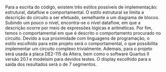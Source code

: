 Para a escrita do código, existem três estilos possíveis de implementação: estrutural,
dataflow e comportamental. O estilo estrutural se limita a descrição do circuito a ser
efetuado, semelhante a um diagrama de blocos. Subindo um pouco o nível, encontra-se o
nível dataflow, em que a descrição ocorre por meio de expressões lógicas e aritméticas. Por
fim, temos o comportamental em que é descrito o comportamento procurado no circuito.
Devido a sua proximidade com linguagens de programação, o estilo escolhido para este
projeto será o comportamental, o que possibilita implementar um circuito complexo
trivialmente.
Ademais, para o projeto será usada a placa DE2-115 da Altera, bem como o software
Quartus II versão 20.1 e modelsim para devidos testes. O display escolhido para a saída
dos resultados será o de 7 segmentos.
